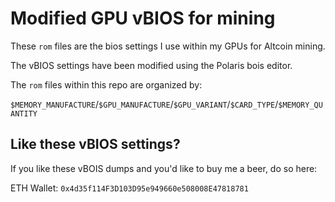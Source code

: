 # Modified GPU vBIOS for mining

These `rom` files are the bios settings I use within my GPUs for Altcoin mining.

The vBIOS settings have been modified using the Polaris bois editor.

The `rom` files within this repo are organized by:

`$MEMORY_MANUFACTURE`/`$GPU_MANUFACTURE`/`$GPU_VARIANT`/`$CARD_TYPE`/`$MEMORY_QUANTITY`

## Like these vBIOS settings?

If you like these vBOIS dumps and you'd like to buy me a beer, do so here:

ETH Wallet: ``0x4d35f114F3D103D95e949660e508008E47818781``
